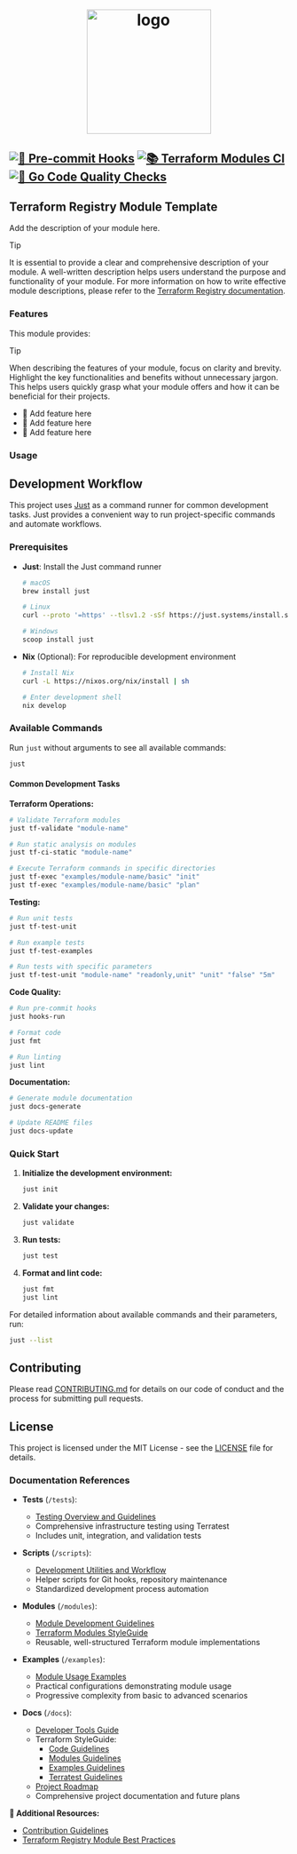 <h1 align="center">
  <img alt="logo" src="https://forum.huawei.com/enterprise/en/data/attachment/forum/202204/21/120858nak5g1epkzwq5gcs.png" width="224px"/><br/>

[![🧼 Pre-commit Hooks](https://github.com/Excoriate/terraform-registry-module-template/actions/workflows/pre-commit.yml/badge.svg)](https://github.com/Excoriate/terraform-registry-module-template/actions/workflows/pre-commit.yml) [![📚 Terraform Modules CI](https://github.com/Excoriate/terraform-registry-module-template/actions/workflows/tf-modules-ci.yaml/badge.svg)](https://github.com/Excoriate/terraform-registry-module-template/actions/workflows/tf-modules-ci.yaml) [![🦫 Go Code Quality Checks](https://github.com/Excoriate/terraform-registry-module-template/actions/workflows/go-linter.yaml/badge.svg)](https://github.com/Excoriate/terraform-registry-module-template/actions/workflows/go-linter.yaml)
---

## Terraform Registry Module Template

Add the description of your module here.

> [!TIP]
> It is essential to provide a clear and comprehensive description of your module. A well-written description helps users understand the purpose and functionality of your module. For more information on how to write effective module descriptions, please refer to the [Terraform Registry documentation](https://registry.terraform.io/).

### Features

This module provides:

> [!TIP]
> When describing the features of your module, focus on clarity and brevity. Highlight the key functionalities and benefits without unnecessary jargon. This helps users quickly grasp what your module offers and how it can be beneficial for their projects.

- 🚀 Add feature here
- 🚀 Add feature here
- 🚀 Add feature here

### Usage

## Development Workflow

This project uses [Just](https://github.com/casey/just) as a command runner for common development tasks. Just provides a convenient way to run project-specific commands and automate workflows.

### Prerequisites

- **Just**: Install the Just command runner
  ```bash
  # macOS
  brew install just

  # Linux
  curl --proto '=https' --tlsv1.2 -sSf https://just.systems/install.sh | bash -s -- --to ~/bin

  # Windows
  scoop install just
  ```

- **Nix** (Optional): For reproducible development environment
  ```bash
  # Install Nix
  curl -L https://nixos.org/nix/install | sh

  # Enter development shell
  nix develop
  ```

### Available Commands

Run `just` without arguments to see all available commands:

```bash
just
```

#### Common Development Tasks

**Terraform Operations:**
```bash
# Validate Terraform modules
just tf-validate "module-name"

# Run static analysis on modules
just tf-ci-static "module-name"

# Execute Terraform commands in specific directories
just tf-exec "examples/module-name/basic" "init"
just tf-exec "examples/module-name/basic" "plan"
```

**Testing:**
```bash
# Run unit tests
just tf-test-unit

# Run example tests
just tf-test-examples

# Run tests with specific parameters
just tf-test-unit "module-name" "readonly,unit" "unit" "false" "5m"
```

**Code Quality:**
```bash
# Run pre-commit hooks
just hooks-run

# Format code
just fmt

# Run linting
just lint
```

**Documentation:**
```bash
# Generate module documentation
just docs-generate

# Update README files
just docs-update
```

### Quick Start

1. **Initialize the development environment:**
   ```bash
   just init
   ```

2. **Validate your changes:**
   ```bash
   just validate
   ```

3. **Run tests:**
   ```bash
   just test
   ```

4. **Format and lint code:**
   ```bash
   just fmt
   just lint
   ```

For detailed information about available commands and their parameters, run:
```bash
just --list
```

## Contributing

Please read [CONTRIBUTING.md](CONTRIBUTING.md) for details on our code of conduct and the process for submitting pull requests.

## License

This project is licensed under the MIT License - see the [LICENSE](LICENSE) file for details.

### Documentation References

- **Tests** (`/tests`):
  - [Testing Overview and Guidelines](/tests/README.md)
  - Comprehensive infrastructure testing using Terratest
  - Includes unit, integration, and validation tests

- **Scripts** (`/scripts`):
  - [Development Utilities and Workflow](/scripts/README.md)
  - Helper scripts for Git hooks, repository maintenance
  - Standardized development process automation

- **Modules** (`/modules`):
  - [Module Development Guidelines](/modules/README.md)
  - [Terraform Modules StyleGuide](/docs/terraform-styleguide/terraform-styleguide-modules.md)
  - Reusable, well-structured Terraform module implementations

- **Examples** (`/examples`):
  - [Module Usage Examples](/examples/README.md)
  - Practical configurations demonstrating module usage
  - Progressive complexity from basic to advanced scenarios

- **Docs** (`/docs`):
  - [Developer Tools Guide](/docs/guides/development-tools-guide.md)
  - Terraform StyleGuide:
    - [Code Guidelines](/docs/terraform-styleguide/terraform-styleguide-code.md)
    - [Modules Guidelines](/docs/terraform-styleguide/terraform-styleguide-modules.md)
    - [Examples Guidelines](/docs/terraform-styleguide/terraform-styleguide-examples.md)
    - [Terratest Guidelines](/docs/terraform-styleguide/terraform-styleguide-terratest.md)
  - [Project Roadmap](/docs/ROADMAP.md)
  - Comprehensive project documentation and future plans

**📘 Additional Resources:**
- [Contribution Guidelines](CONTRIBUTING.md)
- [Terraform Registry Module Best Practices](/docs/terraform-styleguide/terraform-styleguide-modules.md)
